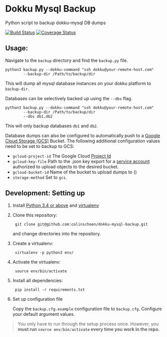Dokku Mysql Backup
==============

Python script to backup dokku-mysql DB dumps

[![Build Status](https://travis-ci.org/colinschoen/dokku-mysql-backup.svg?branch=master)](https://travis-ci.org/colinschoen/dokku-mysql-backup)
[![Coverage Status](https://coveralls.io/repos/github/colinschoen/dokku-mysql-backup/badge.svg?branch=master)](https://coveralls.io/github/colinschoen/dokku-mysql-backup?branch=master)

Usage:
---------

Navigate to the `backup` directory and find the `backup.py` file. 

	python3 backup.py --dokku-command "ssh dokku@your-remote-host.com"
			--backup-dir /Path/to/backup/dir

This will dump all mysql database instances on your dokku platform to `backup-dir`. 

Databases can be selectively backed up using the `--dbs` flag.

	python3 backup.py --dokku-command "ssh dokku@your-remote-host.com"
			--backup-dir /Path/to/backup/dir
			--dbs db1,db2
This will only backup databases `db1` and `db2`. 

Database dumps can also be configured to automatically push to a [Google Cloud Storage (GCS)](https://cloud.google.com/storage/) Bucket. The following additional configuration values need to be set to backup to GCS:

* `gcloud-project-id` The Google Cloud [Project Id](https://support.google.com/cloud/answer/6158840?hl=en)
* `gcloud-key-file` Path to the .json key export for a [service account](https://cloud.google.com/iam/docs/creating-managing-service-accounts) authorized to upload objects to the desired bucket. 
* `gcloud-bucket-id` Name of the bucket to upload dumps to ()
* `storage-method` Set to `gcs`.


Development: Setting up
----------

1. Install [Python 3.4 or above](https://www.python.org/downloads/) and
   [virtualenv](https://virtualenv.pypa.io/en/latest/installation.html)
2. Clone this repository:

        git clone git@github.com:colinschoen/dokku-mysql-backup.git

    and change directories into the repository.

3. Create a virtualenv:

        virtualenv -p python3 env/

4. Activate the virtualenv:

        source env/bin/activate

5. Install all dependencies:

        pip install -r requirements.txt

6. Set up configuration file

    Copy the `backup.cfg.example` configuration file to `backup.cfg`. Configure your default argument values.

> You only have to run through the setup process once. However, you **must run
> `source env/bin/activate` every time you work in the repo.**
